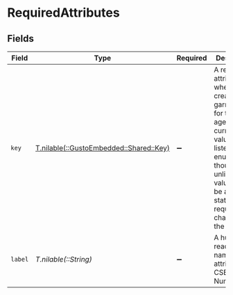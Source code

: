 # RequiredAttributes


## Fields

| Field                                                                                                                                                                                                       | Type                                                                                                                                                                                                        | Required                                                                                                                                                                                                    | Description                                                                                                                                                                                                 |
| ----------------------------------------------------------------------------------------------------------------------------------------------------------------------------------------------------------- | ----------------------------------------------------------------------------------------------------------------------------------------------------------------------------------------------------------- | ----------------------------------------------------------------------------------------------------------------------------------------------------------------------------------------------------------- | ----------------------------------------------------------------------------------------------------------------------------------------------------------------------------------------------------------- |
| `key`                                                                                                                                                                                                       | [T.nilable(::GustoEmbedded::Shared::Key)](../../models/shared/key.md)                                                                                                                                       | :heavy_minus_sign:                                                                                                                                                                                          | A required attribute when creating a garnishment for this state agency. The current values are listed as an enum; though unlikely, values could be added if state agency requirements change in the future. |
| `label`                                                                                                                                                                                                     | *T.nilable(::String)*                                                                                                                                                                                       | :heavy_minus_sign:                                                                                                                                                                                          | A human readable name of the attribute, e.g. CSE Case Number                                                                                                                                                |